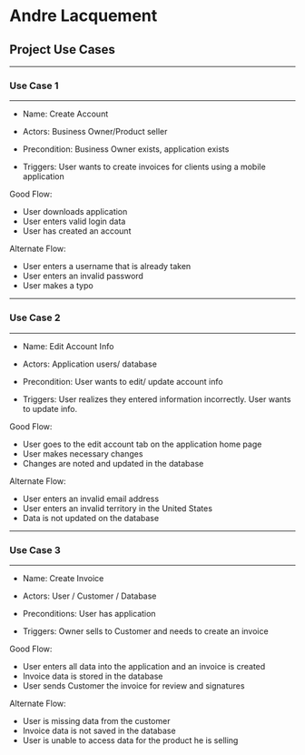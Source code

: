 ﻿# Andre Lacquement
## Project Use Cases
---
### Use Case 1

---
    
* Name: Create Account

* Actors: Business Owner/Product seller

* Precondition: Business Owner exists, application exists

* Triggers: User wants to create invoices for clients using a mobile application

Good Flow: 
* User downloads application
* User enters valid login data
* User has created an account

Alternate Flow: 
* User enters a username that is already taken
* User enters an invalid password
* User makes a typo 
--- 
### Use Case 2

---

* Name: Edit Account Info

* Actors: Application users/ database

* Precondition: User wants to edit/ update account info

* Triggers: User realizes they entered information incorrectly.
User wants to update info. 

Good Flow: 
* User goes to the edit account tab on the application home page
* User makes necessary changes 
* Changes are noted and updated in the database

Alternate Flow: 
* User enters an invalid email address 
* User enters an invalid territory in the United States
* Data is not updated on the database

---
### Use Case 3

--- 

* Name: Create Invoice

* Actors: User / Customer / Database

* Preconditions: User has application

* Triggers: Owner sells to Customer and needs to create an invoice

Good Flow: 
* User enters all data into the application and an invoice is created
* Invoice data is stored in the database
* User sends Customer the invoice for review and signatures

Alternate Flow: 
* User is missing data from the customer
* Invoice data is not saved in the database
* User is unable to access data for the product he is selling

        


